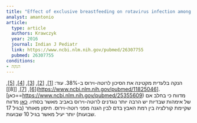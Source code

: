 ```yaml
---
title: "Effect of exclusive breastfeeding on rotavirus infection among children"
analyst: amantonio
article:
  type: article
  authors: Krawczyk
  year: 2016
  journal: Indian J Pediatr
  link: https://www.ncbi.nlm.nih.gov/pubmed/26307755
  pubmed: 26307755
conditions:
- הנקה
---
```


הנקה בלעדית מקטינה את הסיכון לרוטה-וירוס ב-38%. עוד: [[1]](https://www.ncbi.nlm.nih.gov/pubmed/23713234), [[2]](https://www.ncbi.nlm.nih.gov/pubmed/26828823), [[3]](https://www.ncbi.nlm.nih.gov/pubmed/28735327), [[4]](https://www.ncbi.nlm.nih.gov/pubmed/28592985), [[5]](https://academic.oup.com/tropej/article-abstract/30/3/131/1688093), [[6]](https://www.ncbi.nlm.nih.gov/pubmed/20617343), [[7]](https://www.ncbi.nlm.nih.gov/pubmed/12394379), [[8]](https://www.ncbi.nlm.nih.gov/pubmed/11825046].
[כאן==https://www.ncbi.nlm.nih.gov/pubmed/25355609) מדווח כי בחלב אם של אימהות שבדיות יש הרבה יותר נוגדנים לרוטה-וירוס באביב מאשר בסתיו.
[כאן](https://www.ncbi.nlm.nih.gov/pubmed/27217217) מדווח שקיימת קורלציה בין רמת האבץ בדם לבין הגנה מפני רוטה-וירוס. חיסון מאוחר (בגיל 17 שבועות) יותר יעיל מאשר בגיל 10 שבועות.
